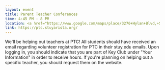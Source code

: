 ```yaml
---
layout: event
title: Parent Teacher Conferences
time: 4:45 PM - 8 PM
location: <a href="https://www.google.com/maps/place/3270+Hylan+Blvd,+Staten+Island,+NY+10306/@40.5566402,-74.1299849,17z/data=!4m5!3m4!1s0x89c24bde41f4a781:0x334eed5314382435!8m2!3d40.5565179!4d-74.1280644">Stuyvesant</a>, Manhattan
link: https://ptc.stuyarista.org/
---
```

We'll be helping out teachers at PTC! All students should have received an email regarding volunteer registration for PTC in their stuy.edu emails. Upon logging in, you should indicate that you are part of Key Club under "Your Information" in order to receive hours. If you're planning on helping out a specific teacher, you should request them on the website. 

